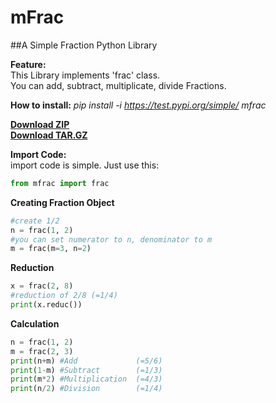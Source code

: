 # mFrac
##A Simple Fraction Python Library  

**Feature:**  
This Library implements 'frac' class.  
You can add, subtract, multiplicate, divide Fractions.

**How to install:** *pip install -i https://test.pypi.org/simple/ mfrac*

**[Download ZIP](https://github.com/jiho2007/mfrac/archive/master.zip)**  
**[Download TAR.GZ](https://github.com/jiho2007/mfrac/archive/master.tar.gz)**  



**Import Code:**  
import code is simple. Just use this:  
```python
from mfrac import frac
```

**Creating Fraction Object**  
```python
#create 1/2
n = frac(1, 2)
#you can set numerator to n, denominator to m
m = frac(m=3, n=2)
```

**Reduction**  
```python
x = frac(2, 8)
#reduction of 2/8 (=1/4)
print(x.reduc())
```

**Calculation**  
```python
n = frac(1, 2)
m = frac(2, 3)
print(n+m) #Add             (=5/6)
print(1-m) #Subtract        (=1/3)
print(m*2) #Multiplication  (=4/3)
print(n/2) #Division        (=1/4)
```
